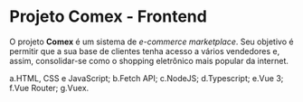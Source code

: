 # Projeto Comex - Frontend

O projeto **Comex** é um sistema de _e-commerce marketplace_. Seu objetivo é permitir que a sua base de clientes tenha acesso a vários vendedores e, assim, consolidar-se como o shopping eletrônico mais popular da internet.

a.HTML, CSS e JavaScript;
b.Fetch API;
c.NodeJS;
d.Typescript;
e.Vue 3;
f.Vue Router;
g.Vuex.
